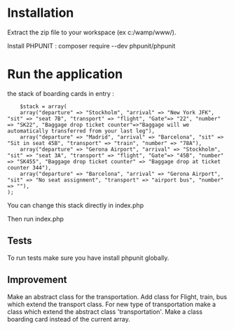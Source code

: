 # Installation
Extract the zip file to your workspace (ex c:/wamp/www/).

Install PHPUNIT : composer require --dev phpunit/phpunit

# Run the application
the stack of boarding cards in entry :

        $stack = array(
        array("departure" => "Stockholm", "arrival" => "New York JFK", "sit" => "seat 7B", "transport" => "flight", "Gate"=> "22", "number" => "SK22", "Baggage drop ticket counter"=>"Baggage will we automatically transferred from your last leg"),           
        array("departure" => "Madrid", "arrival" => "Barcelona", "sit" => "Sit in seat 45B", "transport" => "train", "number" => "78A"),  
        array("departure" => "Gerona Airport", "arrival" => "Stockholm", "sit" => "seat 3A", "transport" => "flight", "Gate"=> "45B", "number" => "SK455", "Baggage drop ticket counter" => "Baggage drop at ticket counter 344"),     
        array("departure" => "Barcelona", "arrival" => "Gerona Airport", "sit" => "No seat assignment", "transport" => "airport bus", "number" => ""),
    );
    
You can change this stack directly in index.php

Then run index.php

## Tests
To run tests make sure you have install phpunit globally.

## Improvement
Make an abstract class for the transportation. 
Add class for Flight, train, bus which extend the transport class.
For new type of transportation make a class which extend the abstract class 'transportation'.
Make a class boarding card instead of the current array.


